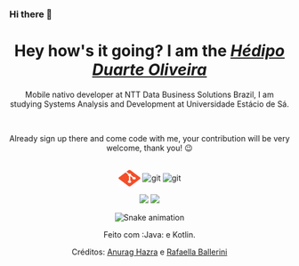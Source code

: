 ### Hi there 👋

<!--
**Hedipo-Duarte-Oliveira/Hedipo-Duarte-Oliveira** is a ✨ _special_ ✨ repository because its `README.md` (this file) appears on your GitHub profile.

Here are some ideas to get you started:

- 🔭 I’m currently working on ...
- 🌱 I’m currently learning ...
- 👯 I’m looking to collaborate on ...
- 🤔 I’m looking for help with ...
- 💬 Ask me about ...
- 📫 How to reach me: ...
- 😄 Pronouns: ...
- ⚡ Fun fact: ...
-->


<div>
  <h1 align="center">Hey how's it going? I am the <a href="https://www.linkedin.com/public-profile/settings?lipi=urn%3Ali%3Apage%3Ad_flagship3_profile_self_edit_contact-info%3BY0nADUJsRnCaCrfGXL1xtA%3D%3D"><i>Hédipo Duarte Oliveira </i></a></h1>
  <p align="center"> Mobile nativo developer at NTT Data Business Solutions Brazil, I am studying Systems Analysis and Development at Universidade Estácio de Sá.

  </a><br>
  <p align="center">Already sign up there and come code with me, your contribution will be very welcome, thank you! 😉️</h2>
</div>


<!-- <h1 align="center"> 
  Trybe
</h1>
<p align="center"><i>"A Trybe é uma escola do futuro para qualquer pessoa que deseja construir uma carreira de sucesso em tecnologia. Como estudante a pessoa ainda tem a opção de pagar os estudos apenas quando estiver formada e com um bom trabalho."</i></p> -->





<div align="center" valign="top"><br>
 
   <img align="center" alt="git" height="30" width="40" src="https://raw.githubusercontent.com/devicons/devicon/master/icons/git/git-original.svg">
  
   <img align="center" alt="git" height="30" width="30" src="https://cdn.jsdelivr.net/gh/devicons/devicon/icons/kotlin/kotlin-original.svg" />
   
   <img align="center" alt="git" height="60" width="60" src="https://cdn.jsdelivr.net/gh/devicons/devicon/icons/java/java-original-wordmark.svg" />
          
 <div align="center">
 
 <a href="https://www.linkedin.com/in/h%C3%A9dipo-duarte-92a793173/" target="_blank"><img src="https://img.shields.io/badge/-LinkedIn-%230077B5?style=for-the-badge&logo=linkedin&logoColor=white" target="_blank"></a> 
  <a href="mailto:hedipomissoes@gmail.com"><img src="https://img.shields.io/badge/-Gmail-%23333?style=for-the-badge&logo=gmail&logoColor=white" target="_blank"></a>
</div>

<div align="center">

  ![Snake animation](https://github.com/danielbped/danielbped/blob/output/github-contribution-grid-snake.svg)

</div>

<div align="center">
  <p>Feito com :Java: e Kotlin.</p>
  <p>Créditos: <a href="https://github.com/anuraghazra/github-readme-stats">Anurag Hazra</a> e <a href="https://github.com/rafaballerini">Rafaella Ballerini</a></p>
</div>

